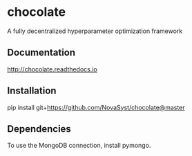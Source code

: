 # chocolate
A fully decentralized hyperparameter optimization framework

## Documentation

http://chocolate.readthedocs.io

## Installation

pip install git+https://github.com/NovaSyst/chocolate@master

## Dependencies

To use the MongoDB connection, install pymongo.
